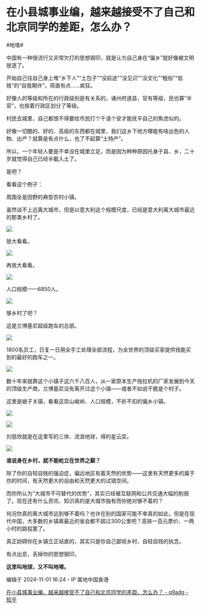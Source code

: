 # 在小县城事业编，越来越接受不了自己和北京同学的差距，怎么办？

#地塔#

中国有一种很流行又非常欠打的思想钢印，就是认为自己身在“偏乡”就好像被文明放逐了。

开始自己往自己身上堆“乡下人”“土包子”“没前途”“没见识”“没文化”“粗俗”“低贱”的“自我期许”，简直有点……疯狂。

好像人的等级和所在的行政级别是有关系的，诸州府道县，官有等级，民也算“半官”，也按着行政区划分了等级。

村民去城里，自己都恨不得要给市民打个千请个安才能抚平自己的焦虑似的。

好像一切酷的、好的、高级的东西都在城里，我们这乡下地方哪能有啥出色的人物、出产？就算是有点什么，也了不起算“土特产”。

所以，一个年轻人要是不幸没在城里立足，而是因为种种原因托身于县、乡，二十岁就觉得自己已经半截入土了。

是吧？




看看这个例子：

周围全是田野的典型农村小镇。

虽然谈不上远离大城市，但是以意大利这个规模尺度，已经是意大利离大城市最远的那类乡村了。

![](https://picx.zhimg.com/50/v2-931720293e5ca52ddb29a6d02d08ed3c_720w.jpg?source=2c26e567)

放大看看。

![](https://pic1.zhimg.com/50/v2-2962a164941d806fa6fe7b70456c93b5_720w.jpg?source=2c26e567)

再放大看看。

![](https://picx.zhimg.com/50/v2-70c82c81f08ce9279608fb07e7dd37be_720w.jpg?source=2c26e567)

人口规模——6850人。

![](https://picx.zhimg.com/50/v2-9000bb3d6281faac2e3c9bc222a374ad_720w.jpg?source=2c26e567)

够乡村了吧？




这是兰博基尼超级跑车的总部。

![](https://picx.zhimg.com/50/v2-7194211f44eec7cd99407af8b2c548a1_720w.jpg?source=2c26e567)

1800名员工，日复一日用全手工处理全部流程，为全世界的顶级买家提供钱能买到的最好的跑车之一。

![](https://picx.zhimg.com/50/v2-8a9fb849c89e4fe480ecfeb2cd212e79_720w.jpg?source=2c26e567)

数十年来就靠这个小镇子这六千八百人，从一家原本生产拖拉机的厂家发展到今天的顶级生产商，兰博基尼没有离开过这个小镇——或者不如说干脆是个村子。







这里是娘子关镇，看看这崇山峻岭、人口规模，不折不扣的偏乡小镇。

![](https://picx.zhimg.com/50/v2-e9320d207b2520c71f7586182694626e_720w.jpg?source=2c26e567)




![](https://picx.zhimg.com/50/v2-0330f81f9afe1b1f6b36f48c0feb2360_720w.jpg?source=2c26e567)

刘慈欣就是在这里写的三体、流浪地球，得的星云奖。

![](https://picx.zhimg.com/50/v2-1815b833aaf505631befb7b52fb82cf3_720w.jpg?source=2c26e567)

**谁说身在乡村，就不能屹立在世界之巅？**




除了你的自轻自贱的强迫症，偏远地区有着天然的优势——这里有天然更多的属于你的时间，有天然更大的自由和天然更大的试错空间。

而你所认为“大城市不可替代的优势”，其实已经被互联网和公共交通大幅的削弱了。现在还有什么资讯、知识真的是大城市独有而你绝对够不着的？

何况你真的离大城市远到够不着吗？也许在别的国家可能不幸真的如此，但是在现代中国，大多数的乡镇离最近的省会都不超过300公里吧？高铁一百元票价、一两小时的路程罢了。

真正妨碍你在乡镇立正站直的，其实只是你自己鄙视乡村、自轻自贱的执念。

有点出息，丢掉你的思想钢印。

**这里叫地球，又不叫地塔。**

编辑于 2024-11-01 16:24・IP 属地中国香港

[在小县城事业编，越来越接受不了自己和北京同学的差距，怎么办？ - q9adg - 知乎](https://www.zhihu.com/question/310922906/answer/19984344068)
